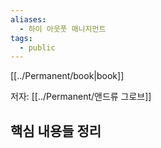 ```yaml
---
aliases:
  - 하이 아웃풋 매니지먼트
tags:
  - public
---
```

[[../Permanent/book|book]]

저자: [[../Permanent/앤드류 그로브]]


## 핵심 내용들 정리

